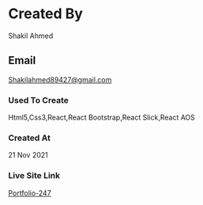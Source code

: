 # Created By

Shakil Ahmed

## Email

Shakilahmed89427@gmail.com

### Used To Create

Html5,Css3,React,React Bootstrap,React Slick,React AOS

### Created At

21 Nov 2021

### Live Site Link

[Portfolio-247](https://portfolio-247.netlify.app/)
